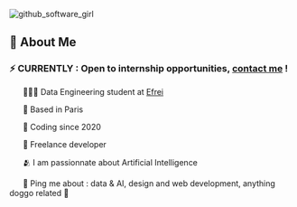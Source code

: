 ![github_software_girl](https://github.com/nada912/nada912/assets/75384601/e4f93f8f-e222-4923-a4c0-0d602519f0a4)
## 👋  About Me

### ⚡ CURRENTLY : Open to internship opportunities, [contact me](mailto:nadire.nada91@gmail.com) !


&nbsp;&nbsp;&nbsp;&nbsp;&nbsp;&nbsp;👩🏽‍💻  Data Engineering student at [Efrei](https://www.efrei.fr/)

&nbsp;&nbsp;&nbsp;&nbsp;&nbsp;&nbsp;📍  Based in Paris

&nbsp;&nbsp;&nbsp;&nbsp;&nbsp;&nbsp;💓  Coding since 2020

&nbsp;&nbsp;&nbsp;&nbsp;&nbsp;&nbsp;🚀  Freelance developer

&nbsp;&nbsp;&nbsp;&nbsp;&nbsp;&nbsp;🫂  I am passionnate about Artificial Intelligence

&nbsp;&nbsp;&nbsp;&nbsp;&nbsp;&nbsp;💬  Ping me about : data & AI, design and web development, anything doggo related 🐶
<!--
[<p align="center">
![](https://img.shields.io/badge/Gmail-D14836?style=for-the-badge&logo=gmail&logoColor=white)
&nbsp;&nbsp;&nbsp;&nbsp;![](https://img.shields.io/badge/WhatsApp-25D366?style=for-the-badge&logo=whatsapp&logoColor=white)
&nbsp;&nbsp;&nbsp;&nbsp;![](https://img.shields.io/badge/LinkedIn-0077B5?style=for-the-badge&logo=linkedin&logoColor=white)
</p>]-->

